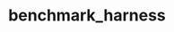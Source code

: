 ---
permalink: /engineering/projects/benchmark_harness/
project_link_name: benchmark_harness
project_url: https://github.com/Linaro/benchmark_harness
statsAvailable: 'false'
title: benchmark_harness
---